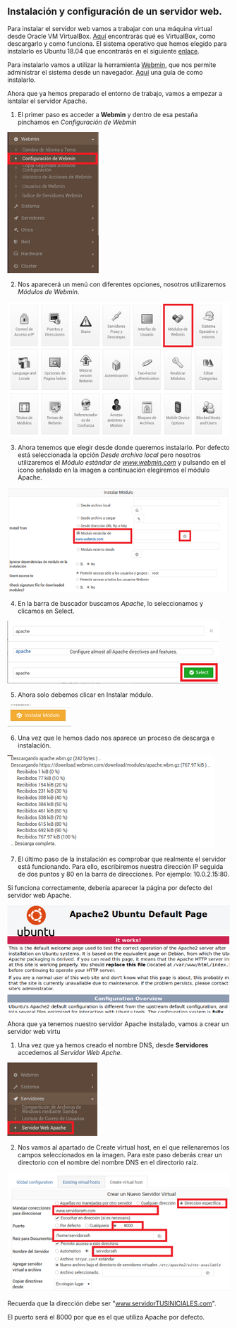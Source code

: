 ## Instalación y configuración de un servidor web.

Para instalar el servidor web vamos a trabajar con una máquina virtual desde Oracle VM VirtualBox. [Aquí](https://www.virtualbox.org/) encontrarás qué es VirtualBox, como descargarlo y como funciona. El sistema operativo que hemos elegido para instalarlo es Ubuntu 18.04 que encontrarás en el siguiente [enlace](http://cdimage.ubuntu.com/netboot/18.04/).

Para instalarlo vamos a utilizar la herramienta [Webmin](http://www.webmin.com/), que nos permite administrar el sistema desde un navegador. [Aquí](https://www.solvetic.com/tutoriales/article/5427-como-instalar-webmin-en-ubuntu-18-04/) una guía de como instalarlo.

Ahora que ya hemos preparado el entorno de trabajo, vamos a empezar a isntalar el servidor Apache.

1. El primer paso es acceder a **Webmin** y dentro de esa pestaña pinchamos en *Configuración de Webmin*
  
![Primera captura](./images/uno.PNG)

2. Nos aparecerá un menú con diferentes opciones, nosotros utilizaremos *Módulos de Webmin*.

![Segunda captura](./images/dos.PNG)

3. Ahora tenemos que elegir desde donde queremos instalarlo. Por defecto está seleccionada la opción *Desde archivo local* pero nosotros utilizaremos el *Módulo estándar de www.webmin.com* y pulsando en el icono señalado en la imagen a continuación elegiremos el módulo Apache.


![Tercera captura](./images/tres.PNG)

4. En la barra de buscador buscamos *Apache*, lo seleccionamos y clicamos en Select.

![Cuarta captura](./images/cuatro.PNG)

5. Ahora solo debemos clicar en Instalar módulo.

![Quinta captura](./images/cinco.PNG)

6. Una vez que le hemos dado nos aparece un proceso de descarga e instalación.

![Sexta captura](./images/seis.PNG)

7. El último paso de la instalación es comprobar que realmente el servidor está funcionando. Para ello, escribiremos nuestra dirección IP seguida de dos puntos y 80 en la barra de direcciones. Por ejemplo: 10.0.2.15:80.

Si funciona correctamente, debería aparecer la página por defecto del servidor web Apache.

![Séptima captura](./images/7.PNG)

Ahora que ya tenemos nuestro servidor Apache instalado, vamos a crear un servidor web virtu

1. Una vez que ya hemos creado el nombre DNS, desde **Servidores** accedemos al *Servidor Web Apche*.

![Octava captura](./images/ocho.PNG)

2. Nos vamos al apartado de Create virtual host, en el que rellenaremos los campos seleccionados en la imagen. Para este paso deberás crear un directorio con el nombre del nombre DNS en el directorio raíz.

![Novena captura](./images/siete.PNG)

Recuerda que la dirección debe ser "www.servidorTUSINICIALES.com".

El puerto será el 8000 por que es el que utiliza Apache por defecto.




